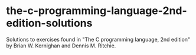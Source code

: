 # the-c-programming-language-2nd-edition-solutions
Solutions to exercises found in "The C programming language, 2nd edition" by Brian W. Kernighan and Dennis M. Ritchie.
